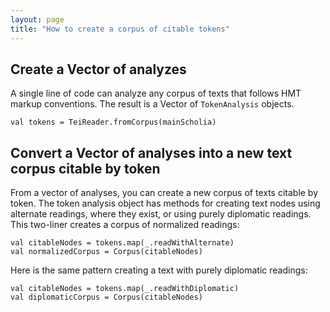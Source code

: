 ```yaml
---
layout: page
title: "How to create a corpus of citable tokens"
---
```



## Create a Vector of analyzes

A single line of code can analyze any corpus of texts that follows HMT markup conventions. The result is a Vector of `TokenAnalysis` objects.

    val tokens = TeiReader.fromCorpus(mainScholia)



## Convert a Vector of analyses into a new text corpus citable by token

From a vector of analyses, you can create a new corpus of texts citable by token.  The token analysis object has methods for creating text nodes using alternate readings, where they exist, or using purely diplomatic readings.  This two-liner creates a corpus of normalized readings:

    val citableNodes = tokens.map(_.readWithAlternate)
    val normalizedCorpus = Corpus(citableNodes)

Here is the same pattern creating a text with purely diplomatic readings:

    val citableNodes = tokens.map(_.readWithDiplomatic)
    val diplomaticCorpus = Corpus(citableNodes)
